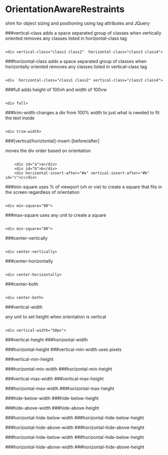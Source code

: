 # OrientationAwareRestraints

shim for object sizing and positioning using tag attributes and JQuery

###vertical-class
adds a space separated group of classes when vertically oriented
removes any classes listed in horizontal-class tag

```

<div vertical-class="class1 class2"  horizontal-class="class3 class4">

```

###horizontal-class
adds a space separated group of classes when horizontally oriented
removes any classes listed in vertical-class tag

```

<div  horizontal-class="class1 class2" vertical-class="class3 class4">

```

###full
adds height of 100vh and width of 100vw

```

<div full>

```

###trim-width
changes a div from 100% width to just what is needed to fit the text inside

```

<div trim-width>

```

###[vertical/horiztontal]-insert-[before/after]

moves the div order based on orientation

```

    <div id="a">a</div>
    <div id="b">b</div>
    <div horizontal-insert-after="#a" vertical-insert-after="#b" id="c">c</div>
```

###min-square
uses % of viewport (vh or vw) to create a square that fits in the screen regardless of orientation

```

<div min-square="80">

```

###max-square
uses any unit to create a square

```

<div min-square="80">

```

###center-vertically

```

<div center-vertically>

```

###center-horizontally

```

<div center-horizontally>

```

###center-both

```

<div center-both>

```

###vertical-width

 any unit to set height when orientation is vertical

```

<div vertical-width="50px">

```

###vertical-height
###horizontal-width

###horizontal-height
###vertical-min-width
uses pixels

###vertical-min-height

###horizontal-min-width
###horizontal-min-height

###vertical-max-width
###vertical-max-height

###horizontal-max-width
###horizontal-max-height

###hide-below-width
###hide-below-height

###hide-above-width
###hide-above-height

###horizontal-hide-below-width
###horizontal-hide-below-height

###horizontal-hide-above-width
###horizontal-hide-above-height

###horizontal-hide-below-width
###horizontal-hide-below-height

###horizontal-hide-above-width
###horizontal-hide-above-height